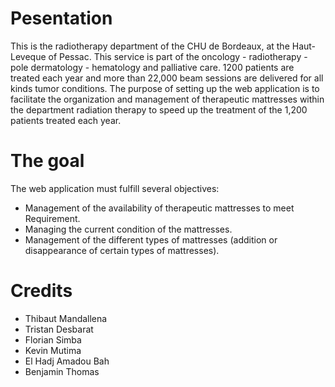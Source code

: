 # Pesentation
This is the radiotherapy department of the CHU de Bordeaux, at the Haut-Leveque
of Pessac. This service is part of the oncology - radiotherapy - pole
dermatology - hematology and palliative care. 1200 patients are treated each
year and more than 22,000 beam sessions are delivered for all kinds
tumor conditions. The purpose of setting up the web application is to
facilitate the organization and management of therapeutic mattresses within the department
radiation therapy to speed up the treatment of the 1,200 patients treated each year.

# The goal
The web application must fulfill several objectives:
- Management of the availability of therapeutic mattresses to meet
  Requirement.
- Managing the current condition of the mattresses.
- Management of the different types of mattresses (addition or disappearance of certain
  types of mattresses).

# Credits
- Thibaut Mandallena 
- Tristan Desbarat  
- Florian Simba 
- Kevin Mutima
- El Hadj Amadou Bah 
- Benjamin Thomas 
